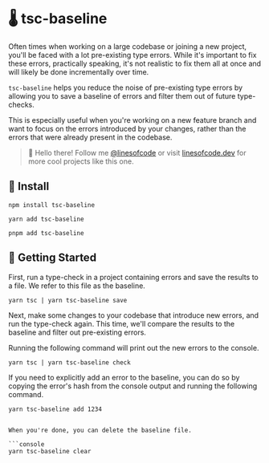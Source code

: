 # 🌡️ tsc-baseline

Often times when working on a large codebase or joining a new project, you'll be faced with a lot pre-existing type errors. While it's important to fix these errors, practically speaking, it's not realistic to fix them all at once and will likely be done incrementally over time.

`tsc-baseline` helps you reduce the noise of pre-existing type errors by allowing you to save a baseline of errors and filter them out of future type-checks.

This is especially useful when you're working on a new feature branch and want to focus on the errors introduced by your changes, rather than the errors that were already present in the codebase.

> 👋 Hello there! Follow me [@linesofcode](https://twitter.com/linesofcode) or visit [linesofcode.dev](https://linesofcode.dev) for more cool projects like this one.

## 📡 Install

```console
npm install tsc-baseline

yarn add tsc-baseline

pnpm add tsc-baseline
```

## 🚀 Getting Started

First, run a type-check in a project containing errors and save the results to a file. We refer to this file as the baseline.

```console
yarn tsc | yarn tsc-baseline save
```

Next, make some changes to your codebase that introduce new errors, and run the type-check again. This time, we'll compare the results to the baseline and filter out pre-existing errors.

Running the following command will print out the new errors to the console.

```console
yarn tsc | yarn tsc-baseline check
```

If you need to explicitly add an error to the baseline, you can do so by copying the error's hash from the console output and running the following command.

```console
yarn tsc-baseline add 1234
```

````console

When you're done, you can delete the baseline file.

```console
yarn tsc-baseline clear
````
